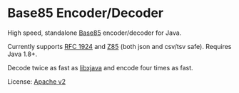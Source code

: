 # Base85 Encoder/Decoder #

High speed, standalone [Base85](https://en.wikipedia.org/wiki/Ascii85) encoder/decoder for Java.

Currently supports [RFC 1924](https://tools.ietf.org/html/rfc1924) and [Z85](https://rfc.zeromq.org/spec:32/Z85/) (both json and csv/tsv safe).
Requires Java 1.8+.

Decode twice as fast as [libxjava](https://github.com/mcpat/java-microedition-libraries/blob/master/libxjava/libxjava-cldc/src/shared/java/com/github/libxjava/io/Base85.java) and encode four times as fast.

License: [Apache v2](https://github.com/Sheep-y/Base85/blob/master/LICENSE)
